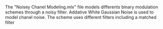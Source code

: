 The "Noisey Chanel Modeling.mlx" file models differents binary modulation schemes through a noisy filter. Addative White Gaussian Noise is used to model chanel noise. 
The scheme uses different filters including a matched filter
